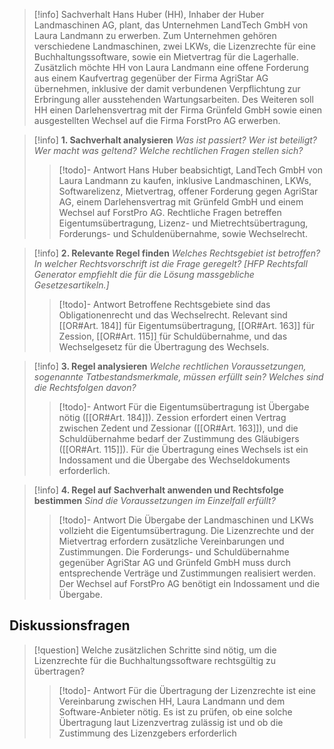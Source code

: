 >[!info] Sachverhalt
>Hans Huber (HH), Inhaber der Huber Landmaschinen AG, plant, das Unternehmen LandTech GmbH von Laura Landmann zu erwerben. Zum Unternehmen gehören verschiedene Landmaschinen, zwei LKWs, die Lizenzrechte für eine Buchhaltungssoftware, sowie ein Mietvertrag für die Lagerhalle. Zusätzlich möchte HH von Laura Landmann eine offene Forderung aus einem Kaufvertrag gegenüber der Firma AgriStar AG übernehmen, inklusive der damit verbundenen Verpflichtung zur Erbringung aller ausstehenden Wartungsarbeiten. Des Weiteren soll HH einen Darlehensvertrag mit der Firma Grünfeld GmbH sowie einen ausgestellten Wechsel auf die Firma ForstPro AG erwerben.

>[!info] **1. Sachverhalt analysieren**
>_Was ist passiert? Wer ist beteiligt? Wer macht was geltend? Welche rechtlichen Fragen stellen sich?_ 
>>[!todo]- Antwort
>>Hans Huber beabsichtigt, LandTech GmbH von Laura Landmann zu kaufen, inklusive Landmaschinen, LKWs, Softwarelizenz, Mietvertrag, offener Forderung gegen AgriStar AG, einem Darlehensvertrag mit Grünfeld GmbH und einem Wechsel auf ForstPro AG. Rechtliche Fragen betreffen Eigentumsübertragung, Lizenz- und Mietrechtsübertragung, Forderungs- und Schuldenübernahme, sowie Wechselrecht.

>[!info] **2. Relevante Regel finden**
>_Welches Rechtsgebiet ist betroffen? In welcher Rechtsvorschrift ist die Frage geregelt? [HFP Rechtsfall Generator empfiehlt die für die Lösung massgebliche Gesetzesartikeln.]_
>>[!todo]- Antwort
>>Betroffene Rechtsgebiete sind das Obligationenrecht und das Wechselrecht. Relevant sind [[OR#Art. 184]] für Eigentumsübertragung, [[OR#Art. 163]] für Zession, [[OR#Art. 115]] für Schuldübernahme, und das Wechselgesetz für die Übertragung des Wechsels.

>[!info] **3. Regel analysieren**
>_Welche rechtlichen Voraussetzungen, sogenannte Tatbestandsmerkmale, müssen erfüllt sein? Welches sind die Rechtsfolgen davon?_
>>[!todo]- Antwort
>>Für die Eigentumsübertragung ist Übergabe nötig ([[OR#Art. 184]]). Zession erfordert einen Vertrag zwischen Zedent und Zessionar ([[OR#Art. 163]]), und die Schuldübernahme bedarf der Zustimmung des Gläubigers ([[OR#Art. 115]]). Für die Übertragung eines Wechsels ist ein Indossament und die Übergabe des Wechseldokuments erforderlich.

>[!info] **4. Regel auf Sachverhalt anwenden und Rechtsfolge bestimmen**
>_Sind die Voraussetzungen im Einzelfall erfüllt?_
>>[!todo]- Antwort
>>Die Übergabe der Landmaschinen und LKWs vollzieht die Eigentumsübertragung. Die Lizenzrechte und der Mietvertrag erfordern zusätzliche Vereinbarungen und Zustimmungen. Die Forderungs- und Schuldübernahme gegenüber AgriStar AG und Grünfeld GmbH muss durch entsprechende Verträge und Zustimmungen realisiert werden. Der Wechsel auf ForstPro AG benötigt ein Indossament und die Übergabe.

## Diskussionsfragen
>[!question] Welche zusätzlichen Schritte sind nötig, um die Lizenzrechte für die Buchhaltungssoftware rechtsgültig zu übertragen?
>>[!todo]- Antwort
>>Für die Übertragung der Lizenzrechte ist eine Vereinbarung zwischen HH, Laura Landmann und dem Software-Anbieter nötig. Es ist zu prüfen, ob eine solche Übertragung laut Lizenzvertrag zulässig ist und ob die Zustimmung des Lizenzgebers erforderlich